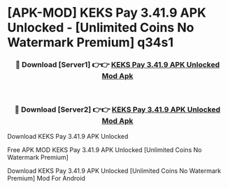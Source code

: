 # [APK-MOD] KEKS Pay 3.41.9 APK Unlocked - [Unlimited Coins No Watermark Premium] q34s1



<div align="center">
<h3>🔴 Download [Server1] 👉👉 <a href="https://momento.my/?title=KEKS_Pay_3.41.9_APK_Unlocked">KEKS Pay 3.41.9 APK Unlocked Mod Apk</a></h3><br>

<h3>🔴 Download [Server2] 👉👉 <a href="https://momento.my/?title=KEKS_Pay_3.41.9_APK_Unlocked">KEKS Pay 3.41.9 APK Unlocked Mod Apk</a></h3>
</div>



Download KEKS Pay 3.41.9 APK Unlocked 

Free APK MOD KEKS Pay 3.41.9 APK Unlocked [Unlimited Coins No Watermark Premium]

Download KEKS Pay 3.41.9 APK Unlocked [Unlimited Coins No Watermark Premium] Mod For Android
